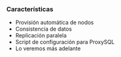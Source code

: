 ### Características

* Provisión automática de nodos
* Consistencia de datos
* Replicación paralela
* Script de configuración para ProxySQL
 * Lo veremos más adelante

